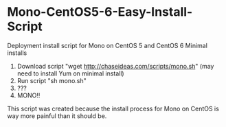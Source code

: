 Mono-CentOS5-6-Easy-Install-Script
==================================

Deployment install script for Mono on CentOS 5 and CentOS 6 Minimal installs

1. Download script "wget http://chaseideas.com/scripts/mono.sh" 
		(may need to install Yum on minimal install)
2. Run script "sh mono.sh"
3. ???
4. MONO!!

This script was created because the install process for Mono on CentOS is way more painful than it should be. 
